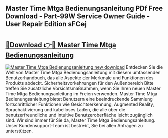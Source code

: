 ## Master Time Mtga Bedienungsanleitung PDf Free Download - Part-99W Service Owner Guide - User Repair Edition sFCej

# <h2><a href="http://df0kp0m.blite.top/?on=Master+Time+Mtga+Bedienungsanleitung">🔗Download 👉🔴 Master Time Mtga Bedienungsanleitung</a></h2>

[![Master Time Mtga Bedienungsanleitung new download](https://i.imgur.com/lujVjoI.png)](http://df0kp0m.blite.top/?on=Master+Time+Mtga+Bedienungsanleitung)
Entdecken Sie die Welt von Master Time Mtga Bedienungsanleitung mit diesem umfassenden Benutzerhandbuch, das alle Aspekte der Merkmale und Funktionen des Produkts abdeckt. Sicherheitsvorkehrungen für den Außenbereich Bitte treffen Sie zusätzliche Vorsichtsmaßnahmen, wenn Sie Ihren neuen Master Time Mtga Bedienungsanleitung im Freien verwenden. Master Time Mtga Bedienungsanleitung bietet Benutzern eine beeindruckende Sammlung fortschrittlicher Funktionen wie Gesichtserkennung, Augmented Reality, Sprachaktivierung und kabelloses Laden, die alle über die benutzerfreundliche und intuitive Benutzeroberfläche leicht zugänglich sind. Wir sind immer für Sie da, Master Time Mtga Bedienungsanleitung. Unser Kundensupport-Team ist bestrebt, Sie bei allen Anfragen zu unterstützen.
